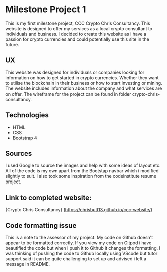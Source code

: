 # Milestone Project 1
This is my first milestone project, CCC Crypto Chris Consultancy.
This website is designed to offer my services as a local crypto consultant
to individuals and business. I decided to create this website as i 
have a passion for crypto currencies and could potentially use this site in the future.


## UX

This website was designed for individuals or companies looking for information on how to get started in crypto currencies.
Whether they want to utilise the blockchain in their business or how to start investing or mining. The website includes information about the company and what services are on offer.
The wireframe for the project can be found in folder crypto-chris-consultancy.


## Technologies

- HTML
- CSS
- Bootstrap 4

## Sources
I used Google to source the images and help with some ideas of layout etc.
All of the code is my own apart from the Bootstap navbar which i modified slightly to suit.
I also took some inspiration from the codeinstitute resume project.

## Link to completed website:
{Crypto Chris Consultancy} (https://chrisbutt13.github.io/ccc-website/)

## Code formatting issue
This is a note to the assessor of my project. My code on Github doesn't appear to be formatted correctly. If you view my code on Gitpod i have beautified the code but when i push it to 
Github it changes the formatting. I was thinking of pushing the code to Github locally using VScode but tutor support said it can be quite challenging to set up and advised i left a message in README.